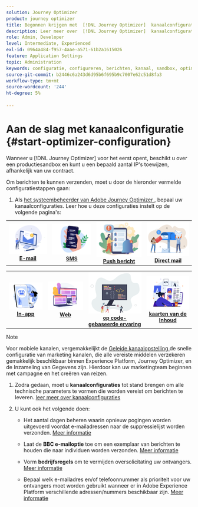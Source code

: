 ```yaml
---
solution: Journey Optimizer
product: journey optimizer
title: Begonnen krijgen met  [!DNL Journey Optimizer]  kanaalconfiguratie
description: Leer meer over  [!DNL Journey Optimizer]  kanaalconfiguratie
role: Admin, Developer
level: Intermediate, Experienced
exl-id: 0964a484-f957-4aae-a571-61b2a1615026
feature: Application Settings
topic: Administration
keywords: configuratie, configureren, berichten, kanaal, sandbox, optimaliseren
source-git-commit: b2446c6a243d6d95b6f695b9c7007e62c51d8fa3
workflow-type: tm+mt
source-wordcount: '244'
ht-degree: 5%

---
```



# Aan de slag met kanaalconfiguratie {#start-optimizer-configuration}

Wanneer u [!DNL Journey Optimizer] voor het eerst opent, beschikt u over een productiesandbox en kunt u een bepaald aantal IP&#39;s toewijzen, afhankelijk van uw contract.


Om berichten te kunnen verzenden, moet u door de hieronder vermelde configuratiestappen gaan:

1. Als [ het systeembeheerder van Adobe Journey Optimizer ](../start/path/administrator.md), bepaal uw kanaalconfiguraties. Leer hoe u deze configuraties instelt op de volgende pagina&#39;s:

<table style="table-layout:fixed"><tr style="border: 0;">
<td><a href="../email/get-started-email-config.md"><img alt="email" src="../channels/assets/do-not-localize/email.png"></a>
<div align="center"><a href="../email/get-started-email-config.md"><strong> E-mail </strong></a></div></td>
<td><a href="../sms/sms-configuration.md"><img alt="sms" src="../channels/assets/do-not-localize/sms.png"></a>
<div align="center"><a href="../sms/sms-configuration.md"><strong> SMS </strong></a></div></td>
<td><a href="../push/push-configuration.md"><img alt="duwen" src="../channels/assets/do-not-localize/push.png"></a>
<div align="center"><a href="../push/push-configuration.md"><strong> Push bericht </strong></a></div></td>
<td><a href="../direct-mail/direct-mail-configuration.md"><img alt="direct mail" src="../channels/assets/do-not-localize/direct-mail.jpg"></a>
<div align="center"><a href="../direct-mail/direct-mail-configuration.md"><strong>Direct mail</strong></a></div></td>
</tr></table>

<table style="table-layout:fixed"><tr style="border: 0;">
<td><a href="../in-app/inapp-configuration.md"><img alt="in-app" src="../channels/assets/do-not-localize/inapp.jpg"></a>
<div align="center"><a href="../in-app/inapp-configuration.md"><strong> In-app </strong></a></div></td>
<td><a href="../web/web-configuration.md"><img alt="web" src="../channels/assets/do-not-localize/web.jpg"></a>
<div align="center"><a href="../web/web-configuration.md"><strong> Web </strong></a></div></td>
<td><a href="../code-based/code-based-configuration.md"><img alt="code-gebaseerde ervaring" src="../channels/assets/do-not-localize/code.png"></a>
<div align="center"><a href="../code-based/code-based-configuration.md"><strong> op code-gebaseerde ervaring </strong></a></div></td>
<td><a href="../content-card/content-card-configuration-prereq.md"><img alt="inhoudskaarten" src="../channels/assets/do-not-localize/cards.png"></a>
<div align="center"><a href="../content-card/content-card-configuration-prereq.md"><strong> kaarten van de Inhoud </strong></a></div></td>
</tr></table>

>[!NOTE]
>
>Voor mobiele kanalen, vergemakkelijkt de [ Geleide kanaalopstelling ](set-mobile-config.md) de snelle configuratie van marketing kanalen, die alle vereiste middelen verzekeren gemakkelijk beschikbaar binnen Experience Platform, Journey Optimizer, en de Inzameling van Gegevens zijn. Hierdoor kan uw marketingteam beginnen met campagne en het creëren van reizen.

1. Zodra gedaan, moet u **kanaalconfiguraties** tot stand brengen om alle technische parameters te vormen die worden vereist om berichten te leveren. [ leer meer over kanaalconfiguraties ](channel-surfaces.md)

1. U kunt ook het volgende doen:

   * Het aantal dagen beheren waarin opnieuw pogingen worden uitgevoerd voordat e-mailadressen naar de suppressielijst worden verzonden. [Meer informatie](manage-suppression-list.md)

   * Laat de **BBC e-mailoptie** toe om een exemplaar van berichten te houden die naar individuen worden verzonden. [Meer informatie](archiving-support.md#enable-bcc)

   * Vorm **bedrijfsregels** om te vermijden oversolicitating uw ontvangers. [Meer informatie](../configuration/rule-sets.md)

   * Bepaal welk e-mailadres en/of telefoonnummer als prioriteit voor uw ontvangers moet worden gebruikt wanneer er in Adobe Experience Platform verschillende adressen/nummers beschikbaar zijn. [Meer informatie](primary-email-addresses.md)
